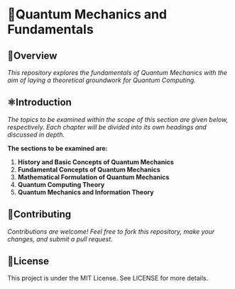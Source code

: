 # 🚀Quantum Mechanics and Fundamentals


##  🌠Overview
*This repository explores the fundamentals of Quantum Mechanics with the aim of laying a theoretical groundwork for Quantum Computing.*

## ⚛️Introduction
*The topics to be examined within the scope of this section are given below, respectively. Each chapter will be divided into its own headings and discussed in depth.*

**The sections to be examined are:**

1. **History and Basic Concepts of Quantum Mechanics**
2. **Fundamental Concepts of Quantum Mechanics**
3. **Mathematical Formulation of Quantum Mechanics**
4. **Quantum Computing Theory**
5. **Quantum Mechanics and Information Theory**

## 🤝Contributing
*Contributions are welcome! Feel free to fork this repository, make your changes, and submit a pull request.*

## 📄License
This project is under the MIT License. See LICENSE for more details.
